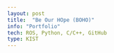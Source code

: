 ```yaml
---
layout: post
title:  "Be Our HOpe (BOHO)"
info: "Portfolio"
tech: ROS, Python, C/C++, GitHub
type: KIST
---
```


